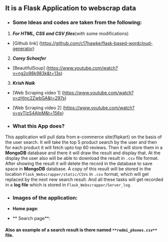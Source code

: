 ## It is a Flask Application to webscrap data 

- ### Some Ideas and codes are taken from the following:

1. **_For HTML, CSS and CSV files_**(with some modifications)
- [Github link] (https://github.com/c17hawke/flask-based-wordcloud-generator) 

2. **_Corey Schaefer_**
- [BeautifulSoup] (https://www.youtube.com/watch?v=ng2o98k983k&t=13s)

3. **_Krish Naik_**
- [Web Scraping video 1] (https://www.youtube.com/watch?v=zHjnc2ZwbGA&t=297s)
- [Web Scraping video 2] (https://www.youtube.com/watch?v=syTIzS4AIpM&t=156s)


- ### What this App does?
This application will pull data from e-commerce site(flipkart) on the basis of the user search. It will take the top 5 product search by the user and then for each product it will fetch upto top 60 reviews. Then it will store them in a **MongoDB** database and there it will draw the result and display that. At the display the user also will be able to download the result in `.csv` file format. After showing the result it will delete the  record in the database to save space in **MongoDB** database. A copy of this result will be stored in the location `Flask_Webscrapper/static/CSVs` in `.csv` format, which will get replaced by the next new search result. And all these tasks will get recorded in a **log file** which is stored in `Flask_Webscrapper/Server_log`.


- ### Images of the application:

- **Home page**:


- ** Search page**:


#### Also an example of a search result is there named `**redmi_phones.csv**` file.